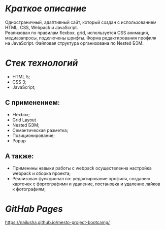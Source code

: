 # *_Краткое описание_*  
Одностраничный, адаптивный сайт, который создан с использованием HTML, CSS, Webpack и JavaScript.  
Реализован по правилам flexbox, grid, используется CSS анимация, медиазапросы, подключены шрифты. Форма редактирования профиля на JavaScript.   Файловая структура организована по Nested БЭМ.

# *_Стек технологий_*  
* HTML 5;  
* CSS 3;  
* JavaScript;  
## С применением:  
* Flexbox;  
* Grid Layout  
* Nested БЭМ;  
* Семантическая разметка;  
* Позиционирование;  
* Popup  

## А также:
* Применины навыки работы с webpack осуществленна настройка webpack и сборка проекта;
* Реализован функционал по: редактирование профиля, созданию карточек с фортографими и удаление, постановка и удаление лайков к фотографиям;

# *_GitHab Pages_*  
https://nailusha.github.io/mesto-project-bootcamp/